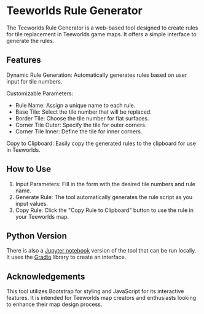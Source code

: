 # Teeworlds Rule Generator

The Teeworlds Rule Generator is a web-based tool designed to create rules for tile replacement in Teeworlds game maps. It offers a simple interface to generate the rules.

## Features

Dynamic Rule Generation: Automatically generates rules based on user input for tile numbers.

Customizable Parameters:
* Rule Name: Assign a unique name to each rule.
* Base Tile: Select the tile number that will be replaced.
* Border Tile: Choose the tile number for flat surfaces.
* Corner Tile Outer: Specify the tile for outer corners.
* Corner Tile Inner: Define the tile for inner corners.

Copy to Clipboard: Easily copy the generated rules to the clipboard for use in Teeworlds.

## How to Use

1. Input Parameters: Fill in the form with the desired tile numbers and rule name.
2. Generate Rule: The tool automatically generates the rule script as you input values.
3. Copy Rule: Click the "Copy Rule to Clipboard" button to use the rule in your Teeworlds map.

## Python Version

There is also a [Jupyter notebook](tw-rule-generator-gradio.ipynb) version of the tool that can be run locally. It uses the [Gradio](https://gradio.app/) library to create an interface.

## Acknowledgements

This tool utilizes Bootstrap for styling and JavaScript for its interactive features. It is intended for Teeworlds map creators and enthusiasts looking to enhance their map design process.
